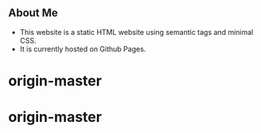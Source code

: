 ## About Me 

* This website is a static HTML website using semantic tags and minimal CSS. 
* It is currently hosted on Github Pages.
# origin-master
# origin-master
